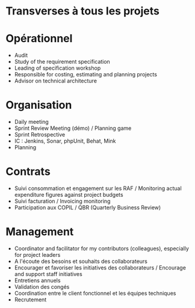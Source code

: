 # Transverses à tous les projets

# Opérationnel
  * Audit
  * Study of the requirement specification
  * Leading of specification workshop
  * Responsible for costing, estimating and planning projects
  * Advisor on technical architecture

# Organisation
  * Daily meeting
  * Sprint Review Meeting (démo) / Planning game
  * Sprint Retrospective
  * IC : Jenkins, Sonar, phpUnit, Behat, Mink
  * Planning

# Contrats
  * Suivi consommation et engagement sur les RAF / Monitoring actual expenditure figures against project budgets
  * Suivi facturation / Invoicing monitoring
  * Participation aux COPIL / QBR (Quarterly Business Review)

# Management
  * Coordinator and facilitator for my contributors (colleagues), especially for project leaders
  * A l'écoute des besoins et souhaits des collaborateurs
  * Encourager et favoriser les initiatives des collaborateurs / Encourage and support staff initiatives
  * Entretiens annuels
  * Validation des congés
  * Coordination entre le client fonctionnel et les équipes techniques
  * Recrutement